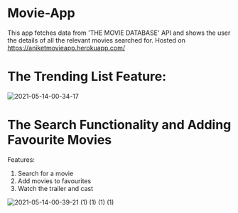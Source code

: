 # Movie-App
This app fetches data from 'THE MOVIE DATABASE' API and shows the user the details of all the relevant movies searched for.
Hosted on https://aniketmovieapp.herokuapp.com/

# The Trending List Feature:

![2021-05-14-00-34-17](https://user-images.githubusercontent.com/56171163/118174656-bf019c00-b44c-11eb-938d-f9a4cf063b8b.gif)

# The Search Functionality and Adding Favourite Movies
  Features:
  1. Search for a movie
  2. Add movies to favourites
  3. Watch the trailer and cast

![2021-05-14-00-39-21 (1) (1) (1) (1)](https://user-images.githubusercontent.com/56171163/118184285-c9299780-b458-11eb-9eeb-fb65760ba5aa.gif)
